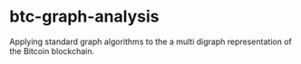 # btc-graph-analysis
Applying standard graph algorithms to the a multi digraph representation of the Bitcoin blockchain.
